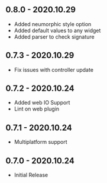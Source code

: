 ## 0.8.0 - 2020.10.29
* Added neumorphic style option
* Added default values to any widget
* Added parser to check signature

## 0.7.3 - 2020.10.29
* Fix issues with controller update

## 0.7.2 - 2020.10.24
* Added web IO Support
* Lint on web plugin

## 0.7.1 - 2020.10.24
* Multiplatform support

## 0.7.0 - 2020.10.24
* Initial Release
